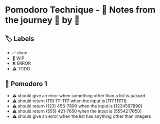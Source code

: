 # Pomodoro Technique - 📝 Notes from the journey 🍅 by 🍅


## 🏷️ Labels

- ✅ done
- 🚧 WIP
- ❌ ERROR
- ⚠ TODO

## 🍅 Pomodoro 1

- ⚠ should give an error when something other than a list is passed
- ⚠ should return (111) 111-1111 when the input is [1111111111]
- ⚠ should return (123) 456-7890 when the input is [1234567890]
- ⚠ should return (555) 421-7650 when the input is [5554217650]
- ⚠ should give an error when the list has anything other than integers
